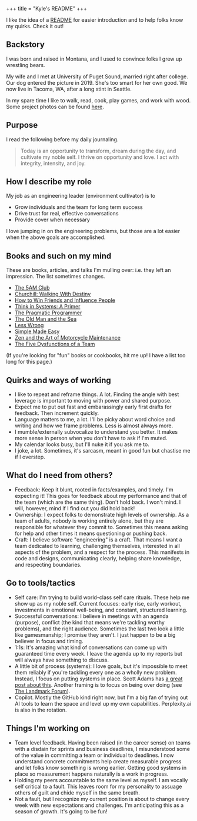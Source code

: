 +++
title = "Kyle's README"
+++

I like the idea of a [README](https://managerreadme.com) for easier introduction
and to help folks know my quirks. Check it out!

## Backstory

I was born and raised in Montana, and I used to convince folks I grew up wrestling bears.

My wife and I met at University of Puget Sound, married right after college. Our dog entered
the picture in 2019. She's too smart for her own good. We now live in Tacoma, WA, after a long stint in Seattle.

In my spare time I like to walk, read, cook, play games, and work with wood. Some project photos can be
found [here](https://photos.google.com/share/AF1QipPPR5N7AuE28ucrJPX9brb6XxazXH6ohPlECQ_gxl3nRAepbHHwU6n-_xrqe8Hu0g?key=UHhNRUVld1NlZGc1OGtUWFlpZXNhN0tGUUZIbmtn).

## Purpose

I read the following before my daily journaling.

> Today is an opportunity to transform, dream during the day, and cultivate my noble self. I thrive on opportunity and love. I act with integrity, intensity, and joy.

## How I describe my role

My job as an engineering leader (environment cultivator) is to

- Grow individuals and the team for long term success
- Drive trust for real, effective conversations
- Provide cover when necessary

I love jumping in on the engineering problems, but those are a lot easier when the above goals are accomplished.

## Books and such on my mind

These are books, articles, and talks I'm mulling over: i.e. they left an impression. The list sometimes changes.

- [The 5AM Club](https://www.robinsharma.com/book/the-5am-club)
- [Churchill: Walking With Destiny](https://www.amazon.com/Churchill-Walking-Destiny-Andrew-Roberts/dp/1101981008)
- [How to Win Friends and Influence People](https://en.wikipedia.org/wiki/How_to_Win_Friends_and_Influence_People)
- [Think in Systems: A Primer](https://www.goodreads.com/book/show/3828902-thinking-in-systems)
- [The Pragmatic Programmer](https://en.wikipedia.org/wiki/The_Pragmatic_Programmer)
- [The Old Man and the Sea](https://en.wikipedia.org/wiki/The_Old_Man_and_the_Sea)
- [Less Wrong](https://www.lesswrong.com/)
- [Simple Made Easy](https://www.infoq.com/presentations/Simple-Made-Easy/)
- [Zen and the Art of Motorcycle Maintenance](https://en.wikipedia.org/wiki/Zen_and_the_Art_of_Motorcycle_Maintenance)
- [The Five Dysfunctions of a Team](https://en.wikipedia.org/wiki/The_Five_Dysfunctions_of_a_Team)

(If you're looking for "fun" books or cookbooks, hit me up! I have a list too long for
this page.)

## Quirks and ways of working

- I like to repeat and reframe things. A lot. Finding the angle with best leverage is important to moving with power and shared purpose.
- Expect me to put out fast and embarassingly early first drafts for feedback. Then increment quickly.
- Language matters to me, a lot. I'll be picky about word choice and
  writing and how we frame problems. Less is almost always more.
- I mumble/externally subvocalize to understand you better. It makes more sense in
  person when you don't have to ask if I'm muted.
- My calendar looks busy, but I'll nuke it if you ask me to.
- I joke, a lot. Sometimes, it's sarcasm, meant in good fun but chastise me if I overstep.

## What do I need from others?

- Feedback: Keep it blunt, rooted in facts/examples, and timely. I'm expecting it! This goes for feedback about my performance and that of the team (which are the same thing). Don't hold back. I won't mind. I will, however, mind if I find
  out you did hold back!
- Ownership: I expect folks to demonstrate high levels of ownership. As a team of adults, nobody is working entirely alone, but they are responsible for whatever they commit to. Sometimes this means asking for help and other times it means questioning or pushing back.
- Craft: I believe software "engineering" is a craft. That means I want a team dedicated to learning, challenging themselves, interested in all aspects of the problem, and a respect for the process. This manifests in code and designs, communicating clearly, helping share knowledge, and respecting boundaries.

## Go to tools/tactics

- Self care: I'm trying to build world-class self care rituals. These help me show up as my noble self. Current focuses: early rise, early workout, investments in emotional well-being, and constant, structured learning.
- Successful conversations: I believe in meetings with an agenda (purpose), conflict (the kind that means we're tackling worthy problems), and the right audience. Sometimes the last two look a little like gamesmanship; I promise they aren't. I just happen to be a big believer in focus and timing.
- 1:1s: It's amazing what kind of conversations can come up with guaranteed time every week. I leave the agenda up to my reports but will always have something to discuss.
- A little bit of process (systems): I love goals, but it's impossible to meet them reliably if you're tackling every one as a wholly new problem. Instead, I focus on putting systems in place. Scott Adams has [a great post about this](https://www.scottadamssays.com/2013/11/18/goals-vs-systems/). Another framing is to focus on being over doing (see [The Landmark Forum](https://www.landmarkworldwide.com)).
- Copilot. Mostly the GitHub kind right now, but I'm a big fan of trying out AI tools to learn the space and level up my own capabilities. Perplexity.ai is also in the rotation.

## Things I'm working on

- Team level feedback. Having
  been raised (in the career sense) on teams with a disdain for sprints and business deadlines,
  I misunderstood some of the value in committing a team or individual to deadlines. I now
  understand concrete commitments help create measurable progress and let folks know
  something is wrong earlier. Getting good systems in place so measurement happens
  naturally is a work in progress.
- Holding my peers accountable to the same level as myself. I am vocally self critical to a
  fault. This leaves room for my personality to assuage others of guilt and chide myself in
  the same breath.
- Not a fault, but I recognize my current position is about to change every week with new
  expectations and challenges. I'm anticipating this as a season of growth. It's going to be fun!
